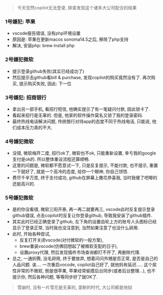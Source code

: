 > 今天忽然copilot无法登录, 排查发现这个诸多大公司配合的结果

### 1号嫌犯: 苹果

* vscode报告错误, 没有php环境设置
* 原因是: 苹果在更新macos sonoma14.5之后, 移除了php支持
* 解决, 安装php:      brew install php

### 2号嫌犯微软

* 提示登录github失败(其实已经成功了)
* 然后提示去github看bill & purchase, 发现copilot的购买竟然没有了. 再次购买, 提示购买失败, 因此: 下一位

### 3号嫌犯: 招商银行

* 拿出另一部手机, 看招行短信, 他确实提示了有一笔疑问付款, 因此锁卡了. 
* 看起来招行是无辜的. 但是, 他家的软件操作莫名又锁了我的登录密码.
* 最终热线电话解决问题, 传统银行对待app的态度不同于热线电话, 只能说, 他们成本压力真的不大.

### 4号嫌犯微软

* 没错, 微软梅开二度, 招行ok了, 微软也不ok, 只能重新设置, 幸亏我的google支付是ok的. 所以整体重设流程还算顺畅.
* 这里的问题是, 微软都不愿意试一下, 只是反复提示, 不能付款, 也不提示, 重置一下就好了, 就是一个高冷的态度, 给你一个眼神, 你自己领悟. 
* 费尽千辛万苦, 终于支付成功, github在屏幕上撒花恭喜我, 当时我傻了吧唧的还挺高兴的.

### 5号嫌犯微软

* 是的你没看错, 微软三阳开泰, 再一再二就要再三, vscode此时反复提示登录github错误, 点击copilot时反复让你登录github, 导致我安装了github插件.
* 其实此时已经正确登录了github, 左下角的设置齿轮上方的账号人头图标已经显示了登录正常, 当时我也没注意到, 当然如果注意了也没什么卵用.
* 此时, 开始各种尝试, 
  * 反复打开关闭vscode(对付微软的一般方案), 
  * brew重装vscode(仿佛回想起了被微软支配的日子),  
  * 设置proxy代理, 然后发现插件市场查询都打不开了, 再删除代理.
* 总之, 一通折腾, 没毛卵用,  终于要放弃,  想着问问外甥是否正常, 是否是自己的人品问题. 诶.... 一次重启vocode, copilot自己好了, 就他妈有延迟..... 这个尿性非常的不微软, 倒是很苹果, 苹果经常偷摸后台同步(或者后台整理...), 也不提示你, 然后各种问题, 等等同步好了就OK了.

> 雪崩时, 没有一片雪花是无辜的, 垄断的时代, 大公司都是地狱